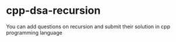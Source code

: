 # cpp-dsa-recursion
You can add questions on recursion and submit their solution in cpp programming language
